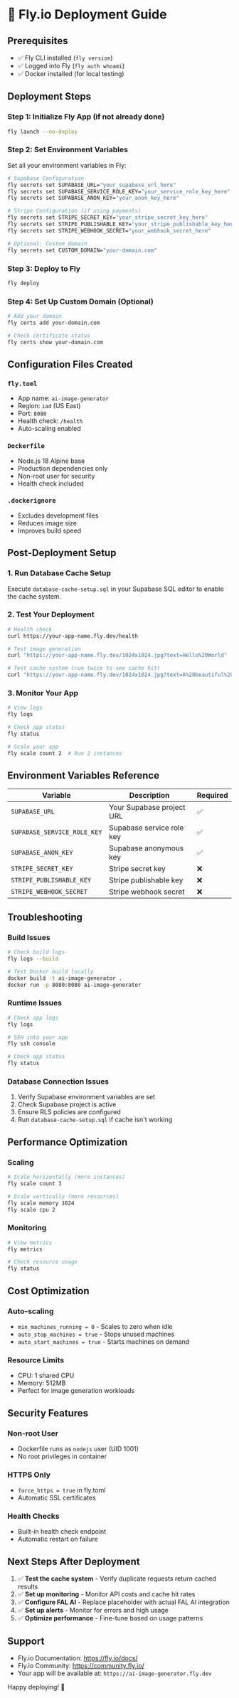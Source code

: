 # 🚀 Fly.io Deployment Guide

## Prerequisites
- ✅ Fly CLI installed (`fly version`)
- ✅ Logged into Fly (`fly auth whoami`)
- ✅ Docker installed (for local testing)

## Deployment Steps

### Step 1: Initialize Fly App (if not already done)
```bash
fly launch --no-deploy
```

### Step 2: Set Environment Variables
Set all your environment variables in Fly:

```bash
# Supabase Configuration
fly secrets set SUPABASE_URL="your_supabase_url_here"
fly secrets set SUPABASE_SERVICE_ROLE_KEY="your_service_role_key_here"
fly secrets set SUPABASE_ANON_KEY="your_anon_key_here"

# Stripe Configuration (if using payments)
fly secrets set STRIPE_SECRET_KEY="your_stripe_secret_key_here"
fly secrets set STRIPE_PUBLISHABLE_KEY="your_stripe_publishable_key_here"
fly secrets set STRIPE_WEBHOOK_SECRET="your_webhook_secret_here"

# Optional: Custom domain
fly secrets set CUSTOM_DOMAIN="your-domain.com"
```

### Step 3: Deploy to Fly
```bash
fly deploy
```

### Step 4: Set Up Custom Domain (Optional)
```bash
# Add your domain
fly certs add your-domain.com

# Check certificate status
fly certs show your-domain.com
```

## Configuration Files Created

### `fly.toml`
- App name: `ai-image-generator`
- Region: `iad` (US East)
- Port: `8080`
- Health check: `/health`
- Auto-scaling enabled

### `Dockerfile`
- Node.js 18 Alpine base
- Production dependencies only
- Non-root user for security
- Health check included

### `.dockerignore`
- Excludes development files
- Reduces image size
- Improves build speed

## Post-Deployment Setup

### 1. Run Database Cache Setup
Execute `database-cache-setup.sql` in your Supabase SQL editor to enable the cache system.

### 2. Test Your Deployment
```bash
# Health check
curl https://your-app-name.fly.dev/health

# Test image generation
curl "https://your-app-name.fly.dev/1024x1024.jpg?text=Hello%20World"

# Test cache system (run twice to see cache hit)
curl "https://your-app-name.fly.dev/1024x1024.jpg?text=A%20beautiful%20sunset"
```

### 3. Monitor Your App
```bash
# View logs
fly logs

# Check app status
fly status

# Scale your app
fly scale count 2  # Run 2 instances
```

## Environment Variables Reference

| Variable | Description | Required |
|----------|-------------|----------|
| `SUPABASE_URL` | Your Supabase project URL | ✅ |
| `SUPABASE_SERVICE_ROLE_KEY` | Supabase service role key | ✅ |
| `SUPABASE_ANON_KEY` | Supabase anonymous key | ✅ |
| `STRIPE_SECRET_KEY` | Stripe secret key | ❌ |
| `STRIPE_PUBLISHABLE_KEY` | Stripe publishable key | ❌ |
| `STRIPE_WEBHOOK_SECRET` | Stripe webhook secret | ❌ |

## Troubleshooting

### Build Issues
```bash
# Check build logs
fly logs --build

# Test Docker build locally
docker build -t ai-image-generator .
docker run -p 8080:8080 ai-image-generator
```

### Runtime Issues
```bash
# Check app logs
fly logs

# SSH into your app
fly ssh console

# Check app status
fly status
```

### Database Connection Issues
1. Verify Supabase environment variables are set
2. Check Supabase project is active
3. Ensure RLS policies are configured
4. Run `database-cache-setup.sql` if cache isn't working

## Performance Optimization

### Scaling
```bash
# Scale horizontally (more instances)
fly scale count 3

# Scale vertically (more resources)
fly scale memory 1024
fly scale cpu 2
```

### Monitoring
```bash
# View metrics
fly metrics

# Check resource usage
fly status
```

## Cost Optimization

### Auto-scaling
- `min_machines_running = 0` - Scales to zero when idle
- `auto_stop_machines = true` - Stops unused machines
- `auto_start_machines = true` - Starts machines on demand

### Resource Limits
- CPU: 1 shared CPU
- Memory: 512MB
- Perfect for image generation workloads

## Security Features

### Non-root User
- Dockerfile runs as `nodejs` user (UID 1001)
- No root privileges in container

### HTTPS Only
- `force_https = true` in fly.toml
- Automatic SSL certificates

### Health Checks
- Built-in health check endpoint
- Automatic restart on failure

## Next Steps After Deployment

1. ✅ **Test the cache system** - Verify duplicate requests return cached results
2. ✅ **Set up monitoring** - Monitor API costs and cache hit rates
3. ✅ **Configure FAL AI** - Replace placeholder with actual FAL AI integration
4. ✅ **Set up alerts** - Monitor for errors and high usage
5. ✅ **Optimize performance** - Fine-tune based on usage patterns

## Support

- Fly.io Documentation: https://fly.io/docs/
- Fly.io Community: https://community.fly.io/
- Your app will be available at: `https://ai-image-generator.fly.dev`

Happy deploying! 🚀
